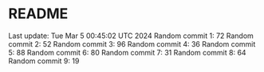 # README

Last update: Tue Mar  5 00:45:02 UTC 2024
Random commit 1: 72
Random commit 2: 52
Random commit 3: 96
Random commit 4: 36
Random commit 5: 88
Random commit 6: 80
Random commit 7: 31
Random commit 8: 64
Random commit 9: 19
